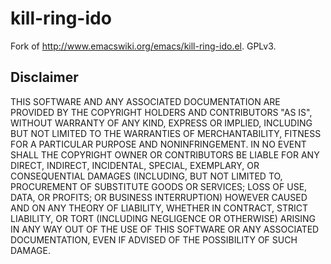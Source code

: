 kill-ring-ido
=============

Fork of http://www.emacswiki.org/emacs/kill-ring-ido.el.  GPLv3.

Disclaimer
----

THIS SOFTWARE AND ANY ASSOCIATED DOCUMENTATION ARE PROVIDED BY THE COPYRIGHT 
HOLDERS AND CONTRIBUTORS "AS IS", WITHOUT WARRANTY OF ANY KIND, EXPRESS OR 
IMPLIED, INCLUDING BUT NOT LIMITED TO THE WARRANTIES OF MERCHANTABILITY, 
FITNESS FOR A PARTICULAR PURPOSE AND NONINFRINGEMENT. IN NO EVENT SHALL THE 
COPYRIGHT OWNER OR CONTRIBUTORS BE LIABLE FOR ANY DIRECT, INDIRECT, INCIDENTAL,
SPECIAL, EXEMPLARY, OR CONSEQUENTIAL DAMAGES (INCLUDING, BUT NOT LIMITED TO, 
PROCUREMENT OF SUBSTITUTE GOODS OR SERVICES; LOSS OF USE, DATA, OR PROFITS; OR 
BUSINESS INTERRUPTION) HOWEVER CAUSED AND ON ANY THEORY OF LIABILITY, WHETHER 
IN CONTRACT, STRICT LIABILITY, OR TORT (INCLUDING NEGLIGENCE OR OTHERWISE) 
ARISING IN ANY WAY OUT OF THE USE OF THIS SOFTWARE OR ANY ASSOCIATED 
DOCUMENTATION, EVEN IF ADVISED OF THE POSSIBILITY OF SUCH DAMAGE.
